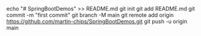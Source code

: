 echo "# SpringBootDemos" >> README.md
git init
git add README.md
git commit -m "first commit"
git branch -M main
git remote add origin https://github.com/martin-chips/SpringBootDemos.git
git push -u origin main
